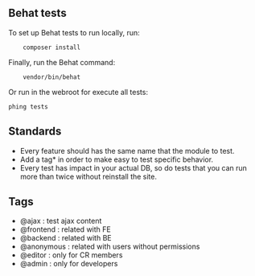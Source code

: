 ## Behat tests

To set up Behat tests to run locally, run:
```
	composer install
```

Finally, run the Behat command:
```
	vendor/bin/behat
```

Or run in the webroot for execute all tests:
```
phing tests
```


## Standards

* Every feature should has the same name that the module to test.
* Add a tag* in order to make easy to test specific behavior.
* Every test has impact in your actual DB, so do tests that you can run more
than twice without reinstall the site.

## Tags

* @ajax : test ajax content
* @frontend : related with FE
* @backend : related with BE
* @anonymous : related with users without permissions
* @editor : only for CR members
* @admin : only for developers

